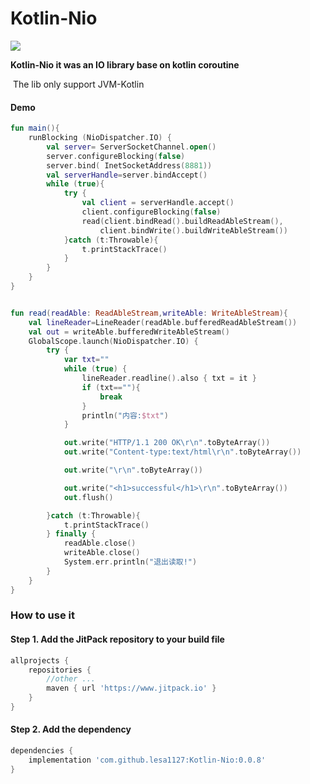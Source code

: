 # Kotlin-Nio
[![](https://www.jitpack.io/v/lesa1127/Kotlin-Nio.svg)](https://www.jitpack.io/#lesa1127/Kotlin-Nio)

**Kotlin-Nio it was an IO library base on kotlin coroutine**

​	The lib only support JVM-Kotlin



#### Demo


```kotlin
fun main(){
    runBlocking (NioDispatcher.IO) {
        val server= ServerSocketChannel.open()
        server.configureBlocking(false)
        server.bind( InetSocketAddress(8881))
        val serverHandle=server.bindAccept()
        while (true){
            try {
                val client = serverHandle.accept()
                client.configureBlocking(false)
                read(client.bindRead().buildReadAbleStream(),
                    client.bindWrite().buildWriteAbleStream())
            }catch (t:Throwable){
                t.printStackTrace()
            }
        }
    }
}


fun read(readAble: ReadAbleStream,writeAble: WriteAbleStream){
    val lineReader=LineReader(readAble.bufferedReadAbleStream())
    val out = writeAble.bufferedWriteAbleStream()
    GlobalScope.launch(NioDispatcher.IO) {
        try {
            var txt=""
            while (true) {
                lineReader.readline().also { txt = it }
                if (txt==""){
                    break
                }
                println("内容:$txt")
            }

            out.write("HTTP/1.1 200 OK\r\n".toByteArray())
            out.write("Content-type:text/html\r\n".toByteArray())

            out.write("\r\n".toByteArray())

            out.write("<h1>successful</h1>\r\n".toByteArray())
            out.flush()

        }catch (t:Throwable){
            t.printStackTrace()
        } finally {
            readAble.close()
            writeAble.close()
            System.err.println("退出读取!")
        }
    }
}
```

### How to use it
#### Step 1. Add the JitPack repository to your build file

```groovy
allprojects {
    repositories {
        //other ...
        maven { url 'https://www.jitpack.io' }
    }
}
```

#### Step 2. Add the dependency

```groovy
dependencies {
    implementation 'com.github.lesa1127:Kotlin-Nio:0.0.8'
}
```


